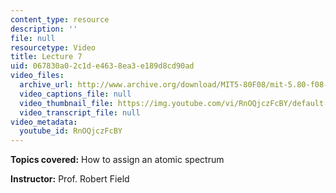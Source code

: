 ```yaml
---
content_type: resource
description: ''
file: null
resourcetype: Video
title: Lecture 7
uid: 067830a0-2c1d-e463-8ea3-e189d8cd90ad
video_files:
  archive_url: http://www.archive.org/download/MIT5-80F08/mit-5.80-f08-lec07_300k.mp4
  video_captions_file: null
  video_thumbnail_file: https://img.youtube.com/vi/RnOQjczFcBY/default.jpg
  video_transcript_file: null
video_metadata:
  youtube_id: RnOQjczFcBY
---
```


**Topics covered:** How to assign an atomic spectrum

**Instructor:** Prof. Robert Field